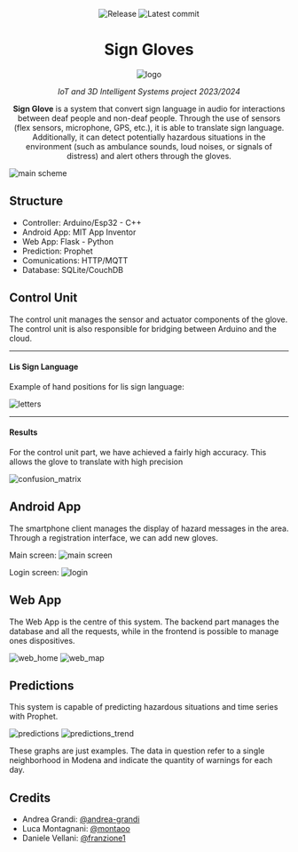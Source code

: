 <div align="center">

![Release](https://img.shields.io/github/v/tag/andrea-grandi/iot_project.svg?sort=semver)
![Latest commit](https://img.shields.io/github/last-commit/andrea-grandi/iot_project)

# Sign Gloves

![logo](images/guanto_logo.png)

_IoT and 3D Intelligent Systems project 2023/2024_

**Sign Glove** is a system that convert sign language in audio for interactions between deaf people and non-deaf people. Through the use of sensors (flex sensors, microphone, GPS, etc.), it is able to translate sign language. Additionally, it can detect potentially hazardous situations in the environment (such as ambulance sounds, loud noises, or signals of distress) and alert others through the gloves.

</div>

![main scheme](images/diagram.png)

## Structure

- Controller: Arduino/Esp32 - C++
- Android App: MIT App Inventor
- Web App: Flask - Python
- Prediction: Prophet
- Comunications: HTTP/MQTT
- Database: SQLite/CouchDB

## Control Unit

The control unit manages the sensor and actuator components of the glove. The control unit is also responsible for bridging between Arduino and the cloud.

---

#### Lis Sign Language

Example of hand positions for lis sign language:

![letters](images/letters.png)

---

#### Results

For the control unit part, we have achieved a fairly high accuracy. This allows the glove to translate with high precision

![confusion_matrix](images/confusion_matrix.png)

## Android App

The smartphone client manages the display of hazard messages in the area. Through a registration interface, we can add new gloves.

Main screen:
![main screen](client_app/images/main.jpg)

Login screen:
![login](client_app/images/account.jpg)

## Web App

The Web App is the centre of this system. The backend part manages the database and all the requests, while in the frontend is possible to manage ones dispositives.

![web_home](images/web_home.png)
![web_map](images/web_map.png)

## Predictions

This system is capable of predicting hazardous situations and time series with Prophet.

![predictions](images/prophet.png)
![predictions_trend](images/prophet_trend.png)

These graphs are just examples. The data in question refer to a single neighborhood in Modena and indicate the quantity of warnings for each day.

## Credits

- Andrea Grandi: [@andrea-grandi](https://github.com/andrea-grandi)
- Luca Montagnani: [@montaoo](https://github.com/montaooo)
- Daniele Vellani: [@franzione1](https://github.com/franzione1)
